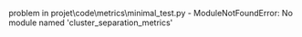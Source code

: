 problem in projet\code\metrics\minimal_test.py - ModuleNotFoundError: No module named 'cluster_separation_metrics'
